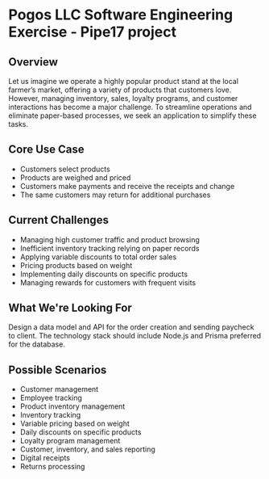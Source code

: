 # Pogos LLC Software Engineering Exercise - Pipe17 project

## Overview
Let us imagine we operate a highly popular product stand at the local farmer’s market, offering a variety of products that customers love.
However, managing inventory, sales, loyalty programs, and customer interactions has become a major challenge.
To streamline operations and eliminate paper-based processes, we seek an application to simplify these tasks.

## Core Use Case
- Customers select products
- Products are weighed and priced
- Customers make payments and receive the receipts and change
- The same customers may return for additional purchases

## Current Challenges
- Managing high customer traffic and product browsing
- Inefficient inventory tracking relying on paper records
- Applying variable discounts to total order sales
- Pricing products based on weight
- Implementing daily discounts on specific products
- Managing rewards for customers with frequent visits

## What We're Looking For
Design a data model and API for the order creation and sending paycheck to client.
The technology stack should include Node.js and Prisma preferred for the database.

## Possible Scenarios
- Customer management
- Employee tracking
- Product inventory management
- Inventory tracking
- Variable pricing based on weight
- Daily discounts on specific products
- Loyalty program management
- Customer, inventory, and sales reporting
- Digital receipts
- Returns processing